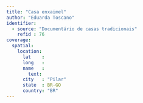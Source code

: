 ```yaml
---
title: "Casa enxaimel"
author: "Eduarda Toscano"
identifier:
  - source: "Documentário de casas tradicionais"
    refid : 76
coverage:
  spatial:
    location:
      lat    :
      long   :
      name   :
        text:
      city   : "Pilar"
      state  : BR-GO
      country: "BR"
---
```


